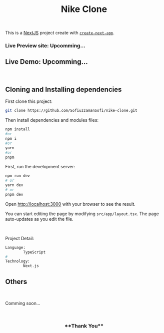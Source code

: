 <h1 align="center">
Nike Clone
</h1>

<br/>

This is a [NextJS](https://nextjs.org/) project create with [`create-next-app`](https://github.com/vercel/next.js/tree/canary/packages/create-next-app).

### Live Preview site: [](https:/) Upcomming...

## Live Demo: Upcomming... 

<br/>

## Cloning and Installing dependencies

First clone this project:

```bash
git clone https://github.com/SofiuzzamanSofi/nike-clone.git
```

Then install dependencies and modules files:

```bash
npm install
#or
npm i
#or
yarn
#or
pnpm
```


First, run the development server:

```bash
npm run dev
# or
yarn dev
# or
pnpm dev
```

Open [http://localhost:3000](http://localhost:3000) with your browser to see the result.

You can start editing the page by modifying `src/app/layout.tsx`. The page auto-updates as you edit the file.

<br/>

Project Detail:

```bash
Language:
        TypeScript
# 
Technology:
        Next.js
```
## Others

<br/>

Comming soon...

<br/>

<h3 align="center">
**Thank You**
</h3>